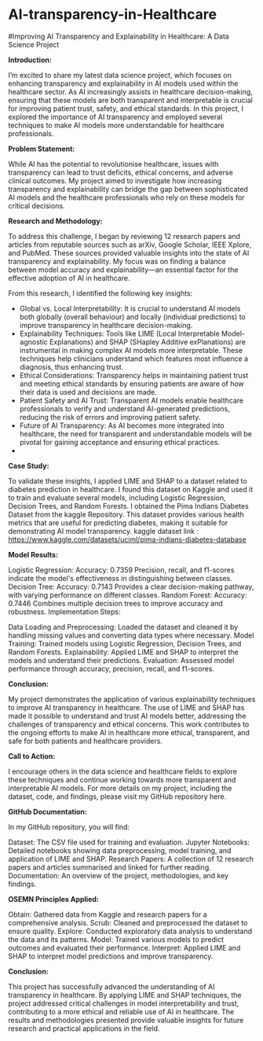 # AI-transparency-in-Healthcare

#Improving AI Transparency and Explainability in Healthcare: A Data Science Project




**Introduction:**

I’m excited to share my latest data science project, which focuses on enhancing transparency and explainability in AI models used within the healthcare sector. As AI increasingly assists in healthcare decision-making, ensuring that these models are both transparent and interpretable is crucial for improving patient trust, safety, and ethical standards. In this project, I explored the importance of AI transparency and employed several techniques to make AI models more understandable for healthcare professionals.

**Problem Statement:**

While AI has the potential to revolutionise healthcare, issues with transparency can lead to trust deficits, ethical concerns, and adverse clinical outcomes. My project aimed to investigate how increasing transparency and explainability can bridge the gap between sophisticated AI models and the healthcare professionals who rely on these models for critical decisions.

**Research and Methodology:**

To address this challenge, I began by reviewing 12 research papers and articles from reputable sources such as arXiv, Google Scholar, IEEE Xplore, and PubMed. These sources provided valuable insights into the state of AI transparency and explainability. My focus was on finding a balance between model accuracy and explainability—an essential factor for the effective adoption of AI in healthcare.

From this research, I identified the following key insights:

- Global vs. Local Interpretability: It is crucial to understand AI models both globally (overall behaviour) and locally (individual predictions) to improve transparency in healthcare decision-making.
- Explainability Techniques: Tools like LIME (Local Interpretable Model-agnostic Explanations) and SHAP (SHapley Additive exPlanations) are instrumental in making complex AI models more interpretable. These techniques help clinicians understand which features most influence a diagnosis, thus enhancing trust.
- Ethical Considerations: Transparency helps in maintaining patient trust and meeting ethical standards by ensuring patients are aware of how their data is used and decisions are made.
- Patient Safety and AI Trust: Transparent AI models enable healthcare professionals to verify and understand AI-generated predictions, reducing the risk of errors and improving patient safety.
- Future of AI Transparency: As AI becomes more integrated into healthcare, the need for transparent and understandable models will be pivotal for gaining acceptance and ensuring ethical practices.
- 
**Case Study:**

To validate these insights, I applied LIME and SHAP to a dataset related to diabetes prediction in healthcare. I found this dataset on Kaggle and used it to train and evaluate several models, including Logistic Regression, Decision Trees, and Random Forests. I obtained the Pima Indians Diabetes Dataset from the kaggle Repository. This dataset provides various health metrics that are useful for predicting diabetes, making it suitable for demonstrating AI model transparency.
kaggle dataset link : https://www.kaggle.com/datasets/uciml/pima-indians-diabetes-database


**Model Results:**

Logistic Regression: Accuracy: 0.7359
Precision, recall, and f1-scores indicate the model's effectiveness in distinguishing between classes.
Decision Tree: Accuracy: 0.7143
Provides a clear decision-making pathway, with varying performance on different classes.
Random Forest: Accuracy: 0.7446
Combines multiple decision trees to improve accuracy and robustness.
Implementation Steps:

Data Loading and Preprocessing: Loaded the dataset and cleaned it by handling missing values and converting data types where necessary.
Model Training: Trained models using Logistic Regression, Decision Trees, and Random Forests.
Explainability: Applied LIME and SHAP to interpret the models and understand their predictions.
Evaluation: Assessed model performance through accuracy, precision, recall, and f1-scores.

**Conclusion:**

My project demonstrates the application of various explainability techniques to improve AI transparency in healthcare. The use of LIME and SHAP has made it possible to understand and trust AI models better, addressing the challenges of transparency and ethical concerns. This work contributes to the ongoing efforts to make AI in healthcare more ethical, transparent, and safe for both patients and healthcare providers.

**Call to Action:**

I encourage others in the data science and healthcare fields to explore these techniques and continue working towards more transparent and interpretable AI models. For more details on my project, including the dataset, code, and findings, please visit my GitHub repository here.

**GitHub Documentation:**

In my GitHub repository, you will find:

Dataset: The CSV file used for training and evaluation.
Jupyter Notebooks: Detailed notebooks showing data preprocessing, model training, and application of LIME and SHAP.
Research Papers: A collection of 12 research papers and articles summarised and linked for further reading.
Documentation: An overview of the project, methodologies, and key findings.


**OSEMN Principles Applied:**

Obtain: Gathered data from Kaggle and research papers for a comprehensive analysis.
Scrub: Cleaned and preprocessed the dataset to ensure quality.
Explore: Conducted exploratory data analysis to understand the data and its patterns.
Model: Trained various models to predict outcomes and evaluated their performance.
Interpret: Applied LIME and SHAP to interpret model predictions and improve transparency.


**Conclusion:**

This project has successfully advanced the understanding of AI transparency in healthcare. By applying LIME and SHAP techniques, the project addressed critical challenges in model interpretability and trust, contributing to a more ethical and reliable use of AI in healthcare. The results and methodologies presented provide valuable insights for future research and practical applications in the field.







